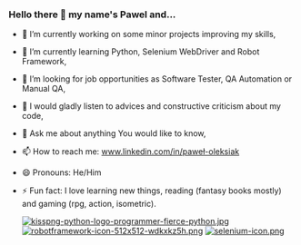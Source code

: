 ### Hello there 👋 my name's Pawel and...

- 🔭 I’m currently working on some minor projects improving my skills,
- 🌱 I’m currently learning Python, Selenium WebDriver and Robot Framework,
- 👯 I’m looking for job opportunities as Software Tester, QA Automation or Manual QA,
- 🤔 I would gladly listen to advices and constructive criticism about my code,
- 💬 Ask me about anything You would like to know,
- 📫 How to reach me: www.linkedin.com/in/paweł-oleksiak
- 😄 Pronouns: He/Him
- ⚡ Fun fact: I love learning new things, reading (fantasy books mostly) and gaming (rpg, action, isometric).


  [![kisspng-python-logo-programmer-fierce-python.jpg](https://i.postimg.cc/bwhkcbL2/kisspng-python-logo-programmer-fierce-python.jpg)](https://postimg.cc/F7T70YM9) [![robotframework-icon-512x512-wdkxkz5h.png](https://i.postimg.cc/GtvPGjqd/robotframework-icon-512x512-wdkxkz5h.png)](https://postimg.cc/kRXtdK0p) [![selenium-icon.png](https://i.postimg.cc/Qxs1v1fK/selenium-icon.png)](https://postimg.cc/MXPnQM2z)

